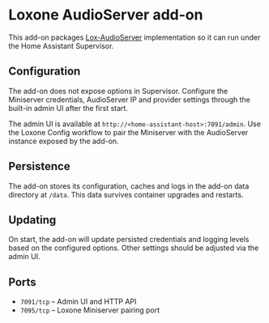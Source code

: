 # Loxone AudioServer add-on

This add-on packages [Lox-AudioServer](https://github.com/rudyberends/lox-audioserver) implementation so it can run under the Home Assistant Supervisor.

## Configuration

The add-on does not expose options in Supervisor. Configure the Miniserver credentials, AudioServer IP and provider settings through the built-in admin UI after the first start.

The admin UI is available at `http://<home-assistant-host>:7091/admin`. Use the Loxone Config workflow to pair the Miniserver with the AudioServer instance exposed by the add-on.

## Persistence

The add-on stores its configuration, caches and logs in the add-on data directory at `/data`. This data survives container upgrades and restarts.

## Updating

On start, the add-on will update persisted credentials and logging levels based on the configured options. Other settings should be adjusted via the admin UI.

## Ports

- `7091/tcp` – Admin UI and HTTP API
- `7095/tcp` – Loxone Miniserver pairing port
